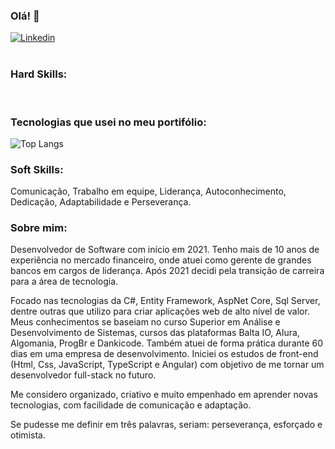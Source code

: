 ### Olá! 👋
[![Linkedin](https://img.shields.io/badge/LinkedIn-0077B5?style=for-the-badge&logo=linkedin&logoColor=white)](https://www.linkedin.com/in/leandro-augusto-leite/)
<br/><br/>

### Hard Skills:
<div style="display: inline_block">
  <img align="center" alt="" src="https://img.shields.io/badge/.NET-5C2D91?style=for-the-badge&logo=.net&logoColor=white" />
  <img align="center" alt="" src="https://img.shields.io/badge/C%23-239120?style=for-the-badge&logo=c-sharp&logoColor=white" />
  <img align="center" alt="" src="https://img.shields.io/badge/AspNetCore-323330?style=for-the-badge&logo=c-sharp&logoColor=white" />
  <img align="center" alt="" src="https://img.shields.io/badge/Entity-ED8B00?style=for-the-badge&logo=c-sharp&logoColor=white" />
  <img align="center" alt="" src="https://img.shields.io/badge/Sql_Server-1572B6?style=for-the-badge&logo=sql&logoColor=white" />
  <img align="center" alt="" src="https://img.shields.io/badge/JavaScript_Básico-404D59?style=for-the-badge&logo=javascript&logoColor=white" />
  <img align="center" alt="" src="https://img.shields.io/badge/Css-777BB4?style=for-the-badge&logo=css&logoColor=white" />
  <img align="center" alt="" src="https://img.shields.io/badge/Html-00ADD8?style=for-the-badge&logo=html&logoColor=white" />
  <img align="center" alt="" src="https://img.shields.io/badge/Git-E34F26?style=for-the-badge&logo=git&logoColor=white" />
  <img align="center" alt="" src="https://img.shields.io/badge/Scrum-CC6699?style=for-the-badge" />
</div>

### Tecnologias que usei no meu portifólio:
![Top Langs](https://github-readme-stats.vercel.app/api/top-langs/?username=leandroAugusto89&hide_progress=true)
<br/>

### Soft Skills:
Comunicação, Trabalho em equipe, Liderança, Autoconhecimento, Dedicação, Adaptabilidade e Perseverança.
<br/>

### Sobre mim:
<div>

Desenvolvedor de Software com início em 2021. Tenho mais de 10 anos de experiência no mercado financeiro, onde atuei como gerente de grandes bancos em cargos de liderança. Após 2021 decidi pela transição de carreira para a área de tecnologia.
  
Focado nas tecnologias da C#, Entity Framework, AspNet Core, Sql Server, dentre outras que utilizo para criar aplicações web de alto nível de valor. Meus conhecimentos se baseiam no curso Superior em Análise e Desenvolvimento de Sistemas, cursos das plataformas Balta IO, Alura, Algomania, ProgBr e Dankicode. Também atuei de forma prática durante 60 dias em uma empresa de desenvolvimento. Iniciei os estudos de front-end (Html, Css, JavaScript, TypeScript e Angular) com objetivo de me tornar um desenvolvedor full-stack no futuro.

Me considero organizado, criativo e muito empenhado em aprender novas tecnologias, com facilidade de comunicação e adaptação.

Se pudesse me definir em três palavras, seriam: perseverança, esforçado e otimista.
</div>
